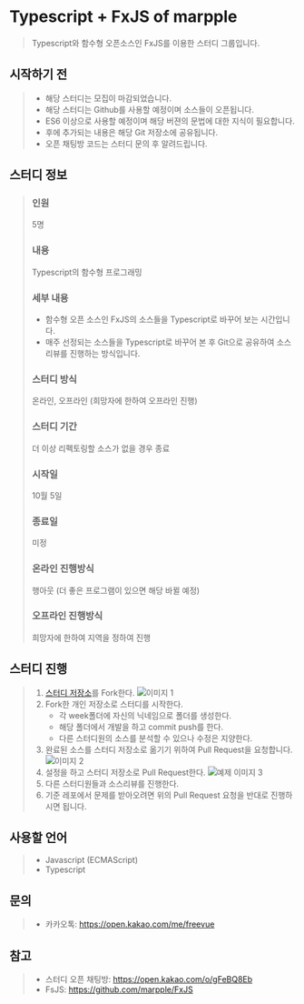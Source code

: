 # Typescript + FxJS of marpple

> Typescript와 함수형 오픈소스인 FxJS를 이용한 스터디 그룹입니다.

## 시작하기 전
> * 해당 스터디는 모집이 마감되었습니다.
> * 해당 스터디는 Github를 사용할 예정이며 소스들이 오픈됩니다.
> * ES6 이상으로 사용할 예정이며 해당 버젼의 문법에 대한 지식이 필요합니다.
> * 후에 추가되는 내용은 해당 Git 저장소에 공유됩니다.
> * 오픈 채팅방 코드는 스터디 문의 후 알려드립니다.

## 스터디 정보
> ### 인원
> 5명
> ### 내용
> Typescript의 함수형 프로그래밍
> ### 세부 내용
> * 함수형 오픈 소스인 FxJS의 소스들을 Typescript로 바꾸어 보는 시간입니다.
> * 매주 선정되는 소스들을 Typescript로 바꾸어 본 후 Git으로 공유하여 소스리뷰를 진행하는 방식입니다.
> ### 스터디 방식
> 온라인, 오프라인 (희망자에 한하여 오프라인 진행)
> ### 스터디 기간
> 더 이상 리펙토링할 소스가 없을 경우 종료
> ### 시작일
> 10월 5일
> ### 종료일
> 미정
> ### 온라인 진행방식
> 행아웃 (더 좋은 프로그램이 있으면 해당 바뀔 예정)
> ### 오프라인 진행방식
> 희망자에 한하여 지역을 정하여 진행

## 스터디 진행
> 1. [스터디 저장소](https://github.com/StudyFxGroup/FxTS)를 Fork한다. ![이미지 1](./info/img1.png)
> 2. Fork한 개인 저장소로 스터디를 시작한다.
>     * 각 week폴더에 자신의 닉네임으로 폴더를 생성한다.
>     * 해당 폴더에서 개발을 하고 commit push를 한다.
>     * 다른 스터디원의 소스를 분석할 수 있으나 수정은 지양한다.
> 3. 완료된 소스를 스터디 저장소로 옮기기 위하여 Pull Request을 요청합니다. ![이미지 2](./info/img2.png)
> 4. 설정을 하고 스터디 저장소로 Pull Request한다. ![예제 이미지 3](./info/img3.png)
> 5. 다른 스터디원들과 소스리뷰를 진행한다.
> 6. 기준 레포에서 문제를 받아오려면 위의 Pull Request 요청을 반대로 진행하시면 됩니다.

## 사용할 언어
> * Javascript (ECMAScript)
> * Typescript

## 문의
> * 카카오톡: https://open.kakao.com/me/freevue

## 참고

> * 스터디 오픈 채팅방: https://open.kakao.com/o/gFeBQ8Eb
> * FsJS: https://github.com/marpple/FxJS
